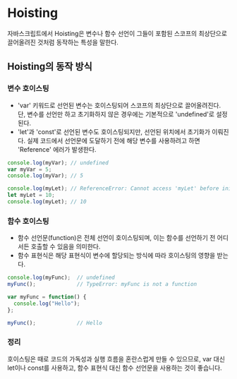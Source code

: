 # Hoisting
자바스크립트에서 Hoisting은 변수나 함수 선언이 그들이 포함된 스코프의 최상단으로 끌어올려진 것처럼 동작하는 특성을 말한다.

## Hoisting의 동작 방식
### 변수 호이스팅
- 'var' 키워드로 선언된 변수는 호이스팅되어 스코프의 최상단으로 끌어올려진다. 단, 변수를 선언만 하고 초기화하지 않은 경우에는 기본적으로 'undefined'로 설정된다.
- 'let'과 'const'로 선언된 변수도 호이스팅되지만, 선언된 위치에서 초기화가 이뤄진다. 실제 코드에서 선언문에 도달하기 전에 해당 변수를 사용하려고 하면 'Reference' 에러가 발생한다.
```js
console.log(myVar); // undefined
var myVar = 5;
console.log(myVar); // 5
```

```js
console.log(myLet); // ReferenceError: Cannot access 'myLet' before initialization
let myLet = 10;
console.log(myLet); // 10
```

### 함수 호이스팅
- 함수 선언문(function)은 전체 선언이 호이스팅되며, 이는 함수를 선언하기 전 어디서든 호출할 수 있음을 의미한다.
- 함수 표현식은 해당 표현식이 변수에 할당되는 방식에 따라 호이스팅의 영향을 받는다.
```js
console.log(myFunc);  // undefined
myFunc();             // TypeError: myFunc is not a function

var myFunc = function() {
  console.log("Hello");
};

myFunc();             // Hello

```

### 정리
호이스팅은 때로 코드의 가독성과 실행 흐름을 혼란스럽게 만들 수 있으므로, var 대신 let이나 const를 사용하고, 함수 표현식 대신 함수 선언문을 사용하는 것이 좋습니다.
